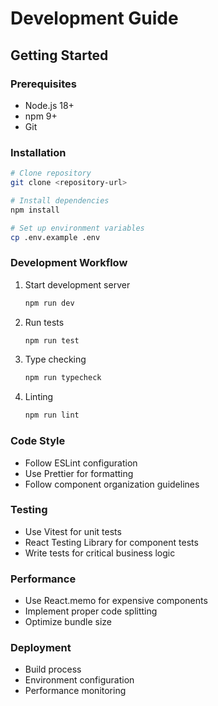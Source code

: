 # Development Guide

## Getting Started

### Prerequisites
- Node.js 18+
- npm 9+
- Git

### Installation
```bash
# Clone repository
git clone <repository-url>

# Install dependencies
npm install

# Set up environment variables
cp .env.example .env
```

### Development Workflow
1. Start development server
   ```bash
   npm run dev
   ```

2. Run tests
   ```bash
   npm run test
   ```

3. Type checking
   ```bash
   npm run typecheck
   ```

4. Linting
   ```bash
   npm run lint
   ```

### Code Style
- Follow ESLint configuration
- Use Prettier for formatting
- Follow component organization guidelines

### Testing
- Use Vitest for unit tests
- React Testing Library for component tests
- Write tests for critical business logic

### Performance
- Use React.memo for expensive components
- Implement proper code splitting
- Optimize bundle size

### Deployment
- Build process
- Environment configuration
- Performance monitoring